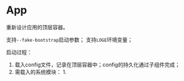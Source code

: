# App

重新设计应用的顶层容器。

支持`--fake-bootstrap`启动参数；
支持`LOGE`环境变量；

启动过程：

1. 载入config文件，记录在顶层容器中；config的持久化通过子组件完成；
2. 需载入的系统模块：
    1. 
